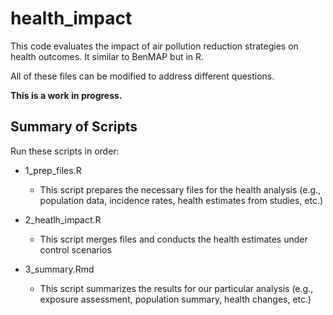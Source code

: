 # health_impact
This code evaluates the impact of air pollution reduction strategies on health outcomes. It similar to BenMAP but in R.

All of these files can be modified to address different questions. 

**This is a work in progress.**


## Summary of Scripts

Run these scripts in order: 
* 1_prep_files.R 
  * This script prepares the necessary files for the health analysis (e.g., population data, incidence rates, health estimates from studies, etc.)
  
* 2_heatlh_impact.R
  * This script merges files and conducts the health estimates under control scenarios 
  
* 3_summary.Rmd 
  * This script summarizes the results for our particular analysis (e.g., exposure assessment, population summary, health changes, etc.)
    


